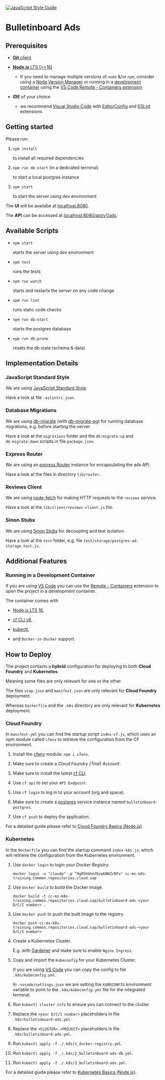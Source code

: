 [![JavaScript Style Guide](https://img.shields.io/badge/code_style-standard-brightgreen.svg)](https://standardjs.com)

# Bulletinboard Ads

## Prerequisites

- [**Git** client](https://git-scm.com/book/en/v2/Getting-Started-Installing-Git)

- [**Node.js** LTS (>=16)](https://nodejs.org/en/download/)

  - If you need to manage multiple versions of `node` &/or `npm`, consider using a [Node Version Manager](https://github.com/npm/cli#node-version-managers) or running in a [development container](https://code.visualstudio.com/docs/remote/create-dev-container#_automate-dev-container-creation) using the [VS Code Remote - Containers extension](https://marketplace.visualstudio.com/items?itemName=ms-vscode-remote.remote-containers)

- **IDE** of your choice

  - we recommend [Visual Studio Code](https://code.visualstudio.com/) with [EditorConfig](https://marketplace.visualstudio.com/items?itemName=EditorConfig.EditorConfig) and [ESLint](https://marketplace.visualstudio.com/items?itemName=dbaeumer.vscode-eslint) extensions

## Getting started

Please run:

1. `npm install`

    to install all required dependencies

1. `npm run db:start` (in a dedicated terminal)

    to start a local postgres instance

1. `npm start`

    to start the server using dev environment

The **UI** will be availabe at [localhost:8080](http://localhost:8080).

The **API** can be accessed at [localhost:8080/api/v1/ads](http://localhost:8080/api/v1/ads).

## Available Scripts

- `npm start`

    starts the server using dev environment

- `npm test`

    runs the tests

- `npm run watch`

    starts and restarts the server on any code change

- `npm run lint`

    runs static code checks

- `npm run db:start`

    starts the postgres database

- `npm run db:prune`

    resets the db state (schema & data)

## Implementation Details

### JavaScript Standard Style

We are using [JavaScript Standard Style](https://standardjs.com).

Have a look at file `.eslintrc.json`.

### Database Migrations

We are using [db-migrate](https://github.com/db-migrate/node-db-migrate) (with [db-migrate-pg](https://github.com/db-migrate/pg)) for running database migrations, e.g. before starting the server.

Have a look at the `migrations` folder and the `db:migrate:up` and `db:migrate:down` scripts in file `package.json`.

### Express Router

We are using an [express.Router](https://expressjs.com/en/4x/api.html#express.router) instance for encapsulating the ads API.

Have a look at the files in directory `lib/router`.

### Reviews Client

We are using [node-fetch](https://www.npmjs.com/package/node-fetch) for making HTTP requests to the `reviews` service.

Have a look at the `lib/client/reviews-client.js` file.

### Sinon Stubs

We are using [Sinon Stubs](https://sinonjs.org/releases/latest/stubs/) for decoupling and test isolation.

Have a look at the `test` folder, e.g. file `test/storage/postgres-ad-storage.test.js`.

## Additional Features

### Running in a Development Container

If you are using [VS Code](https://code.visualstudio.com/) you can use the [Remote - Containers](https://marketplace.visualstudio.com/items?itemName=ms-vscode-remote.remote-containers) extension to open the project in a development container.

The container comes with

- [Node.js LTS 16](https://nodejs.org/en/download/),

- [cf CLI v8](https://docs.cloudfoundry.org/cf-cli/install-go-cli.html),

- [kubectl](https://kubernetes.io/docs/reference/kubectl/overview/),

- and `Docker-in-Docker` support.

## How to Deploy

The project contains a **hybrid** configuration for deploying to both **Cloud Foundry** and **Kubernetes**.

Meaning some files are only relevant for one or the other.

The files `vcap.json` and `manifest.json` are only relevant for **Cloud Foundry** deployment.

Whereas `Dockerfile` and the `.k8s` directory are only relevant for **Kubernetes** deployment.

### Cloud Foundry

In `manifest.yml` you can find the startup script `index-cf.js`, which uses an npm module called `cfenv` to retrieve the configuration from the CF environment.

1. Install the [cfenv](https://github.com/cloudfoundry-community/node-cfenv) module: `npm i cfenv`.

1. Make sure to create a *Cloud Foundry (Trial) Account*.

1. Make sure to install the latest [cf CLI](https://docs.cloudfoundry.org/cf-cli/install-go-cli.html).

1. Use `cf api` to set your `API Endpoint`.

1. Use `cf login` to log in to your account (org and space).

1. Make sure to create a [postgres](https://help.sap.com/viewer/product/PostgreSQL/Cloud/en-US) service instance named `bulletinboard-postgres`.

1. Use `cf push` to deploy the application.

For a detailed guide please refer to [Cloud Foundry Basics (Node.js)](https://pages.github.tools.sap/cloud-curriculum/materials/cloud-platforms/cloud-foundry-nodejs/).

### Kubernetes

In the `Dockerfile` you can find the startup command `index-k8s.js`, which will retrieve the configuration from the Kubernetes environment.

1. Use `docker login` to login your *Docker Registry*.

    `docker login -u "claude" -p "9qR5hbhm7Dzw6BNZcRFv" cc-ms-k8s-training.common.repositories.cloud.sap`

1. Use `docker build` to build the Docker image.

    `docker build -t cc-ms-k8s-training.common.repositories.cloud.sap/bulletinboard-ads-<your D/C/I number> .`

1. Use `docker push` to push the built image to the registry.

    `docker push cc-ms-k8s-training.common.repositories.cloud.sap/bulletinboard-ads-<your D/C/I number>`

1. Create a Kubernetes Cluster.

    E.g. with [Gardener](https://dashboard.garden.canary.k8s.ondemand.com/login) and make sure to enable `Nginx Ingress`.

1. Copy and import the `Kubeconfig` for your Kubernetes Cluster.

    If you are using [VS Code](https://code.visualstudio.com/) you can copy the config to file `.k8s/kubeconfig.yml`.

    In `.vscode/settings.json` we are setting the `KUBECONFIG` environment variable to point to the `.k8s/kubeconfig.yml` file for the integrated terminal.

1. Run `kubectl cluster-info` to ensure you can connect to the cluster.

1. Replace the `<your D/C/I number>` placeholders in file `.k8s/bulletinboard-ads.yml`.

1. Replace the `<CLUSTER>.<PROJECT>` placeholders in file `.k8s/bulletinboard-ads.yml`.

1. Run `kubectl apply -f ./.k8s/1_docker-registry.yml`.

1. Run `kubectl apply -f ./.k8s/2_bulletinboard-ads-db.yml`.

1. Run `kubectl apply -f ./.k8s/3_bulletinboard-ads.yml`.

For a detailed guide please refer to [Kubernetes Basics (Node.js)](https://pages.github.tools.sap/cloud-curriculum/materials/cloud-platforms/kubernetes-nodejs/).
